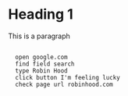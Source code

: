 
# Heading 1


This is a paragraph


```testmd

  open google.com
  find field search
  type Robin Hood
  click button I'm feeling lucky
  check page url robinhood.com

```
